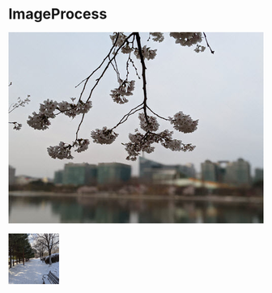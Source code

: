 # ImageProcess

<img src = 'images/picture36.jpg'></img>
<br><br>
<img src = 'images/picture37.jpg' width=100 height=100></img>



